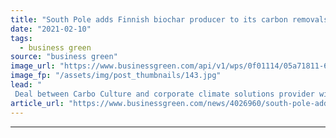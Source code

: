 ```yaml
---
title: "South Pole adds Finnish biochar producer to its carbon removals portfolio"
date: "2021-02-10"
tags: 
  - business green
source: "business green"
image_url: "https://www.businessgreen.com/api/v1/wps/0f01114/05a71811-6ce2-4342-a959-49c1066ee489/8/CarboCulture-Website-HighRes-9-185x114.jpg"
image_fp: "/assets/img/post_thumbnails/143.jpg"
lead: "
 Deal between Carbo Culture and corporate climate solutions provider will enable companies to invest in biochar in order to meet net zero goals ..."
article_url: "https://www.businessgreen.com/news/4026960/south-pole-adds-finnish-biochar-producer-carbon-removals-portfolio"
---
```


---
